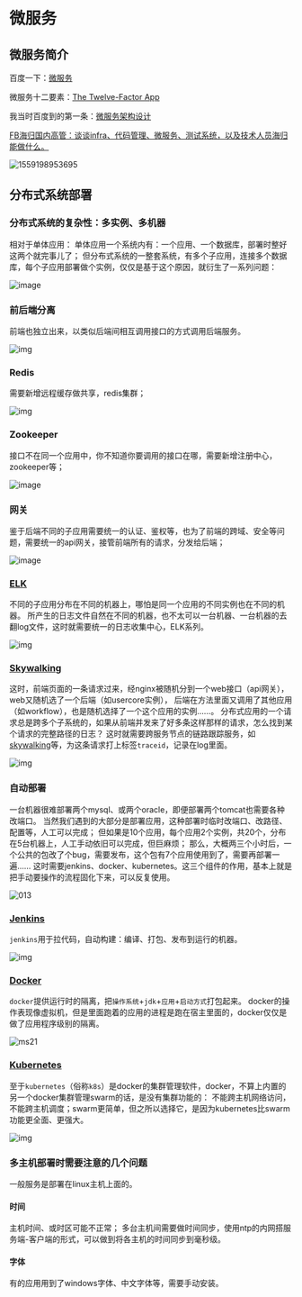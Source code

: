 # 微服务

## 微服务简介
百度一下：[微服务](https://www.baidu.com/s?ie=UTF-8&wd=微服务)

微服务十二要素：[The Twelve-Factor App](https://12factor.net/zh_cn/)

我当时百度到的第一条：[微服务架构设计](https://www.cnblogs.com/wintersun/p/6219259.html)

[FB海归国内高管：谈谈infra、代码管理、微服务、测试系统，以及技术人员海归能做什么。](http://www.sohu.com/a/342938895_440524)

![1559198953695](./images/1559198953695.png)

## 分布式系统部署

### 分布式系统的复杂性：多实例、多机器
相对于单体应用：
单体应用一个系统内有：一个应用、一个数据库，部署时整好这两个就完事儿了；
但分布式系统的一整套系统，有多个子应用，连接多个数据库，每个子应用部署做个实例，仅仅是基于这个原因，就衍生了一系列问题：

![image](./images/15172-20161225120454417-1369786060.png)

### 前后端分离
前端也独立出来，以类似后端间相互调用接口的方式调用后端服务。

![img](./images/v2-6e51e13b0e9ce0904f328eb31419aac6_hd.jpg)

### Redis
需要新增远程缓存做共享，redis集群；

![img](./images/499dc2d0599a422c8dc6417d483ccaa8.png)

### Zookeeper
接口不在同一个应用中，你不知道你要调用的接口在哪，需要新增注册中心，zookeeper等；

![image](./images/15172-20161225120458370-1721957988.png)

### 网关

鉴于后端不同的子应用需要统一的认证、鉴权等，也为了前端的跨域、安全等问题，需要统一的api网关，接管前端所有的请求，分发给后端；

![image](./images/15172-20161225120455636-2016877037.png)



### [ELK](../elk/README.md)
不同的子应用分布在不同的机器上，哪怕是同一个应用的不同实例也在不同的机器。
所产生的日志文件自然在不同的机器，也不太可以一台机器、一台机器的去翻log文件，这时就需要统一的日志收集中心，ELK系列。

![img](./images/524680-20171108130035028-1147357295.png)

### [Skywalking](../skywalking/README.md)
这时，前端页面的一条请求过来，经nginx被随机分到一个web接口（api网关），web又随机选了一个后端（如usercore实例），
后端在方法里面又调用了其他应用（如workflow），也是随机选择了一个这个应用的实例……。
分布式应用的一个请求总是跨多个子系统的，如果从前端并发来了好多条这样那样的请求，怎么找到某个请求的完整路径的日志？
这时就需要跨服务节点的链路跟踪服务，如[skywalking](../skywalking/README.md)等，为这条请求打上标签`traceid`，记录在log里面。

![img](./images/frame.jpeg)

### 自动部署
一台机器很难部署两个mysql、或两个oracle，即便部署两个tomcat也需要各种改端口。
当然我们遇到的大部分是部署应用，这种部署时临时改端口、改路径、配置等，人工可以完成；
但如果是10个应用，每个应用2个实例，共20个，分布在5台机器上，人工手动依旧可以完成，但巨麻烦；
那么，大概两三个小时后，一个公共的包改了个bug，需要发布，这个包有7个应用使用到了，需要再部署一遍……
这时需要jenkins、docker、kubernetes。这三个组件的作用，基本上就是把手动要操作的流程固化下来，可以反复使用。

![013](./images/15172-20161225120507995-1803187988.png)

### [Jenkins](../jenkins/README.md)
`jenkins`用于拉代码，自动构建：编译、打包、发布到运行的机器。

![img](./images/38869216aa7b45c9603fe2da575ecb17.png)

### [Docker](../kubernetes/docker.md)
`docker`提供运行时的隔离，把`操作系统`+`jdk`+`应用`+`启动方式`打包起来。
docker的操作表现像虚拟机，但是里面跑着的应用的进程是跑在宿主里面的，docker仅仅是做了应用程序级别的隔离。

![ms21](./images/15172-20161225120509089-1131898325.png)

### [Kubernetes](../kubernetes/README.md)
至于`kubernetes`（俗称`k8s`）是docker的集群管理软件，docker，不算上内置的另一个docker集群管理swarm的话，是没有集群功能的：
不能跨主机网络访问，不能跨主机调度；swarm更简单，但之所以选择它，是因为kubernetes比swarm功能更全面、更强大。

![img](./images/Kubernetes_110_1.png)


### 多主机部署时需要注意的几个问题
一般服务是部署在linux主机上面的。
#### 时间
主机时间、或时区可能不正常；
多台主机间需要做时间同步，使用ntp的内网搭服务端-客户端的形式，可以做到将各主机的时间同步到毫秒级。

#### 字体
有的应用用到了windows字体、中文字体等，需要手动安装。

